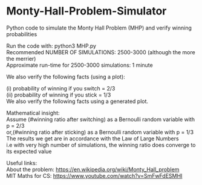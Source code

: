 # Monty-Hall-Problem-Simulator


Python code to simulate the Monty Hall Problem (MHP) and verify winning probabilities<br />
   
Run the code with: python3 MHP.py <NUMBER OF SIMULATIONS><br />
Recommended NUMBER OF SIMULATIONS: 2500-3000 (although the more the merrier)<br />
Approximate run-time for 2500-3000 simulations: 1 minute<br />

We also verify the following facts (using a plot):
   
(i) probability of winning if you switch = 2/3<br />
(ii) probability of winning if you stick = 1/3<br />
We also verify the following facts using a generated plot.

Mathematical insight:<br />
Assume (#winning ratio after switching) as a Bernoulli random variable with p = 2/3<br />
or,(#winning ratio after sticking) as a Bernoulli random variable with p = 1/3<br />
The results we get are in accordance with the Law of Large Numbers<br />
i.e with very high number of simulations, the winning ratio does converge to its expected value
   
Useful links: <br />
About the problem: https://en.wikipedia.org/wiki/Monty_Hall_problem <br />
MIT Maths for CS: https://www.youtube.com/watch?v=SmFwFdESMHI
   
